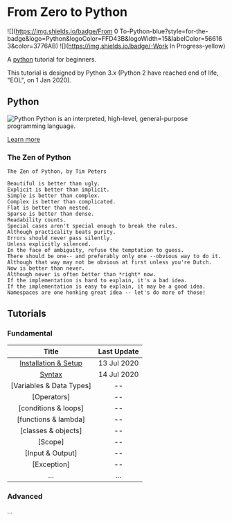 # From Zero to Python
![](https://img.shields.io/badge/From 0 To-Python-blue?style=for-the-badge&logo=Python&logoColor=FFD43B&logoWidth=15&labelColor=566163&color=3776AB) ![](https://img.shields.io/badge/-Work In Progress-yellow)

A [python](https://www.python.org/) tutorial for beginners.

This tutorial is designed by Python 3.x (Python 2 have reached end of life, "EOL", on 1 Jan 2020).



## Python
![Python](https://www.python.org/static/img/python-logo@2x.png)
Python is an interpreted, high-level, general-purpose programming language.

[Learn more](<https://www.wikiwand.com/en/Python_(programming_language)>)



### The Zen of Python

```
The Zen of Python, by Tim Peters

Beautiful is better than ugly.
Explicit is better than implicit.
Simple is better than complex.
Complex is better than complicated.
Flat is better than nested.
Sparse is better than dense.
Readability counts.
Special cases aren't special enough to break the rules.
Although practicality beats purity.
Errors should never pass silently.
Unless explicitly silenced.
In the face of ambiguity, refuse the temptation to guess.
There should be one-- and preferably only one --obvious way to do it.
Although that way may not be obvious at first unless you're Dutch.
Now is better than never.
Although never is often better than *right* now.
If the implementation is hard to explain, it's a bad idea.
If the implementation is easy to explain, it may be a good idea.
Namespaces are one honking great idea -- let's do more of those!
```



## Tutorials
### Fundamental
|    Title    | Last Update |
|:-----------:|:------:|
| [Installation & Setup](src/Fundamental/Installation_Setup.md) | 13 Jul 2020 |
| [Syntax](src/Fundamental/Syntax.md) | 14 Jul 2020 |
| [Variables & Data Types][](src/Fundamental/Variables_Data_Types.md) | -- |
| [Operators][](src/Fundamental/Operators.md) | -- |
| [conditions & loops][](src/fundamental/conditions_loops.md) | -- |
| [functions & lambda][](src/fundamental/functions_lambda.md) | -- |
| [classes & objects][](src/fundamental/classes_objects.md) | -- |
| [Scope][](src/Fundamental/Scope.md) | -- |
| [Input & Output][](src/Fundamental/Input_Output.md) | -- |
| [Exception][](src/Fundamental/Exception.md) | -- |
| ... | ... |
### Advanced
...

